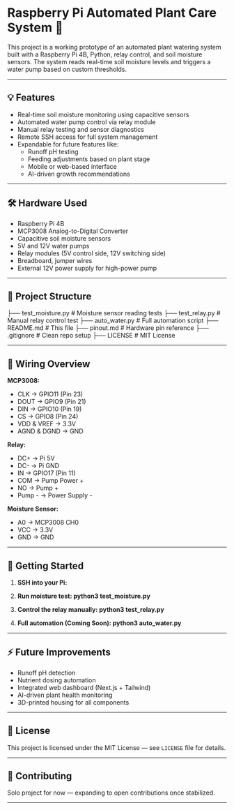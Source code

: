 # Raspberry Pi Automated Plant Care System 🌱

This project is a working prototype of an automated plant watering system built with a Raspberry Pi 4B, Python, relay control, and soil moisture sensors. The system reads real-time soil moisture levels and triggers a water pump based on custom thresholds.

---

## 💡 Features

- Real-time soil moisture monitoring using capacitive sensors
- Automated water pump control via relay module
- Manual relay testing and sensor diagnostics
- Remote SSH access for full system management
- Expandable for future features like:
  - Runoff pH testing
  - Feeding adjustments based on plant stage
  - Mobile or web-based interface
  - AI-driven growth recommendations

---

## 🛠 Hardware Used

- Raspberry Pi 4B
- MCP3008 Analog-to-Digital Converter
- Capacitive soil moisture sensors
- 5V and 12V water pumps
- Relay modules (5V control side, 12V switching side)
- Breadboard, jumper wires
- External 12V power supply for high-power pump

---

## 📁 Project Structure
├── test_moisture.py # Moisture sensor reading tests
├── test_relay.py # Manual relay control test
├── auto_water.py # Full automation script
├── README.md # This file
├── pinout.md # Hardware pin reference
├── .gitignore # Clean repo setup
├── LICENSE # MIT License

---

## 🔌 Wiring Overview

**MCP3008:**
- CLK → GPIO11 (Pin 23)
- DOUT → GPIO9 (Pin 21)
- DIN → GPIO10 (Pin 19)
- CS → GPIO8 (Pin 24)
- VDD & VREF → 3.3V
- AGND & DGND → GND

**Relay:**
- DC+ → Pi 5V
- DC- → Pi GND
- IN → GPIO17 (Pin 11)
- COM → Pump Power +
- NO → Pump +
- Pump - → Power Supply -

**Moisture Sensor:**
- A0 → MCP3008 CH0
- VCC → 3.3V
- GND → GND

---

## 🚀 Getting Started

1. **SSH into your Pi:**

2. **Run moisture test: python3 test_moisture.py**
   
3. **Control the relay manually: python3 test_relay.py**

4. **Full automation (Coming Soon): python3 auto_water.py**


---

## ⚡ Future Improvements

- Runoff pH detection
- Nutrient dosing automation
- Integrated web dashboard (Next.js + Tailwind)
- AI-driven plant health monitoring
- 3D-printed housing for all components

---

## 📄 License

This project is licensed under the MIT License — see `LICENSE` file for details.

---

## 🤝 Contributing

Solo project for now — expanding to open contributions once stabilized.

---









